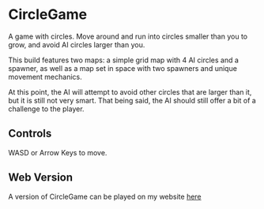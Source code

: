 # CircleGame

A game with circles. Move around and run into circles smaller than you to grow, and avoid AI circles larger than you.

This build features two maps: a simple grid map with 4 AI circles and a spawner, as well as a map set in space with two spawners and unique movement mechanics.

At this point, the AI will attempt to avoid other circles that are larger than it, but it is still not very smart. That being said, the AI should still offer a bit of a challenge to the player.

## Controls

WASD or Arrow Keys to move.

## Web Version

A version of CircleGame can be played on my website [here](https://lyao6104.github.io/Games/CircleGame.html)
